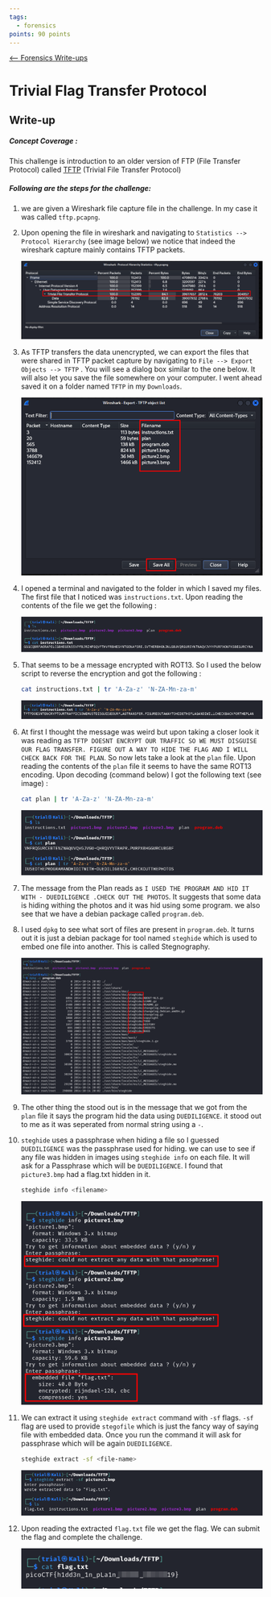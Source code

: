 ```yaml
---
tags:
  - forensics
points: 90 points
---
```


[<-- Forensics Write-ups](../writeup-list.md)

# Trivial Flag Transfer Protocol
## Write-up

##### Concept Coverage :
This challenge is introduction to an older version of FTP (File Transfer Protocol) called [TFTP](https://en.wikipedia.org/wiki/Trivial_File_Transfer_Protocol) (Trivial File Transfer Protocol)

##### Following are the steps for the challenge: 
1. we are given a Wireshark file capture file in the challenge. In my case it was called `tftp.pcapng`.

2. Upon opening the file in wireshark and navigating to `Statistics --> Protocol Hierarchy` (see image below) we notice that indeed the wireshark capture mainly contains TFTP packets. 

    ![protocols](./assets/protocols.png)

3. As TFTP transfers the data unencrypted, we can export the files that were shared in TFTP packet capture by navigating to `File --> Export Objects --> TFTP` . You will see a dialog box similar to the one below. It will also let you save the file somewhere on your computer. I went ahead saved it on a folder named `TFTP` in my `Downloads`.

    ![tftp-export](./assets/tftp-export.png)

4. I opened a terminal and navigated to the folder in which I saved my files. The first file that I noticed was `instructions.txt`. Upon reading the contents of the file we get the following : 

    ![instructions](./assets/instructions.png)

5. That seems to be a message encrypted with ROT13. So I used the below script to reverse the encryption and got the following : 

    ```bash
    cat instructions.txt | tr 'A-Za-z' 'N-ZA-Mn-za-m'
    ```

    ![original-instructions](./assets/original-instruction.png)


6. At first I thought the message was weird but upon taking a closer look it was reading as `TFTP DOESNT ENCRYPT OUR TRAFFIC SO WE MUST DISGUISE OUR FLAG TRANSFER. FIGURE OUT A WAY TO HIDE THE FLAG AND I WILL CHECK BACK FOR THE PLAN`. So now lets take a look at the `plan` file. Upon reading the contents of the `plan` file it seems to have the same ROT13 encoding. Upon decoding (command below) I got the following text (see image) : 

    ```bash
    cat plan | tr 'A-Za-z' 'N-ZA-Mn-za-m'
    ```
    
    ![plan](./assets/plan.png)

7. The message from the Plan reads as `I USED THE PROGRAM AND HID IT WITH - DUEDILIGENCE .CHECK OUT THE PHOTOS`. It suggests that some data is hiding withing the photos and it was hid using some program. we also see that we have a debian package called `program.deb`.

8. I used `dpkg` to see what sort of files are present in `program.deb`. It turns out it is just a debian package for tool named `steghide` which is used to embed one file into another. This is called Stegnography.

    ![dpkg](./assets/dpkg.png)

9. The other thing the stood out is in the message that we got from the `plan` file it says the program hid the data using `DUEDILIGENCE`. it stood out to me as it was seperated from normal string using a `-`.

10. `steghide` uses a passphrase when hiding a file so I guessed `DUEDILIGENCE` was the passphrase used for hiding. we can use to see if any file was hidden in images using `steghide info` on each file. It will ask for a Passphrase which will be `DUEDILIGENCE`. I found that `picture3.bmp` had a flag.txt hidden in it.

    ```bash
    steghide info <filename>
    ```

    ![steg-info](./assets/steg-info.png)

11. We can extract it using `steghide extract` command with `-sf` flags. `-sf` flag are used to provide `stegofile` which is just the fancy way of saying file with embedded data. Once you run the command it will ask for passphrase which will be again `DUEDILIGENCE`.

    ```bash
    steghide extract -sf <file-name>
    ```

    ![steg-extract](./assets/steg-extract.png)

12. Upon reading the extracted `flag.txt` file we get the flag. We can submit the flag and complete the challenge.

    ![flag](./assets/flag.png)
  